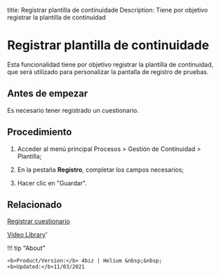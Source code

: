 title:  Registrar plantilla de continuidade
Description: Tiene por objetivo registrar la plantilla de continuidad
# Registrar plantilla de continuidade

Esta funcionalidad tiene por objetivo registrar la plantilla de continuidad, que será utilizado para personalizar la pantalla de registro de pruebas.

Antes de empezar
----------------

Es necesario tener registrado un cuestionario.

Procedimiento
-------------

1.  Acceder al menú principal Procesos \> Gestión de Continuidad \> Plantilla;

2.  En la pestaña **Registro**, completar los campos necesarios;

3.  Hacer clic en "Guardar".

Relacionado
----------------

[Registrar cuestionario](/es-es/4biz-helium/platform-administration/questionnaires/questionaires-management/register-questionnaire.html)

<i class='fa fa-youtube-play  fa-2x' style='color:#97ce17;vertical-align: middle;'> </i> [Video Library](https://www.youtube.com/playlist?list=PLB5qK2uzf2RMHcgQuDIzcuLqoHXYfihz1)'

!!! tip "About"

    <b>Product/Version:</b> 4biz | Helium &nbsp;&nbsp;
    <b>Updated:</b>11/03/2021
